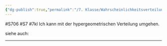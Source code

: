 ```yaml
---
{"dg-publish":true,"permalink":"/7. Klasse/Wahrscheinlichkeitsverteilungen/Hypergeometrische Verteilung/"}
---
```


#S706 #S7 #7kl
Ich kann mit der hypergeometrischen Verteilung umgehen.

siehe auch:
___

